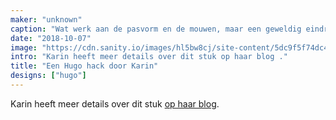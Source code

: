 ```yaml
---
maker: "unknown"
caption: "Wat werk aan de pasvorm en de mouwen, maar een geweldig eindresultaat."
date: "2018-10-07"
image: "https://cdn.sanity.io/images/hl5bw8cj/site-content/5dc9f5f74dc466d258437a2aca91ab10fcca1e70-2712x1905.jpg"
intro: "Karin heeft meer details over dit stuk op haar blog ."
title: "Een Hugo hack door Karin"
designs: ["hugo"]
---
```



Karin heeft meer details over dit stuk [op haar blog](https://www.karinkay.nl/freesewing-hugo-hoodie/). 

